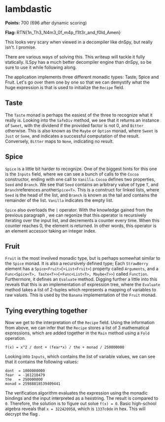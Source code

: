 lambdastic
==========

**Points:** 700 (696 after dynamic scoring)

**Flag:** RTN{1n_Th3_N4m3_0f_m4p_f1lt3r_and_f0ld_Amen}

This looks very scary when viewed in a decompiler like dnSpy, but really isn't. I promise.

There are various ways of solving this. This writeup will tackle it fully statically. ILSpy has a much better decompiler engine than dnSpy, so be sure to use it while following along.

The application implements three different monadic types: Taste, Spice and Fruit. Let's go over them one by one so that we can demystify what the huge expression is that is used to initialize the `Recipe` field.

## Taste

The `Taste` monad is perhaps the easiest of the three to recognize what it really is. Looking into the `SafeDiv` method, we see that it returns an instance of `Sweet`, with the dividend if the provided factor is not 0, and `Bitter` otherwise. This is also known as the `Maybe` or `Option` monad, where `Sweet` is `Just` or `Some`, and indicates a successful computation of the result. Conversely, `Bitter` maps to `None`, indicating no result.

## Spice

`Spice` is a little bit harder to recognize. One of the biggest hints for this one is the `Inputs` field, where we can see a bunch of calls to the `Cocoa` constructor, ending with one call to `Vanilla`. `Cocoa` defines two properties, `Seed` and `Branch`. We see that `Seed` contains an arbitrary value of type `T`, and `Branch`references another`Spice<T>`. This is a construct for linked lists, where `Seed` is the head of the list, and `Branch` is known as the tail and contains the remainder of the list. `Vanilla` indicates the empty list.

`Spice` also  overloads the `|` operator. With the knowledge gained from the previous paragraph , we can regonize that this operator is recursively iterating over the input list, and decrements a counter every time. When this counter reaches 0, the element is returned. In other words, this operator is an element accessor taking an integer index.

## Fruit

`Fruit` is the most involved monadic type, but is perhaps somewhat similar to the `Spice` monad. It is also a recursively defined type; Each `StrawBerry` element has a `Spice<Fruit>`(=`List<Fruit>`) property called `Arguments`, and a `Func<Spice<T>, Taste<T>>`(=`Func<List<T>, Maybe<T>>`) called `Function`. Furthermore, it defines an `Evaluate` method. Digging further a little into this reveals that this is an implementation of expression tree, where the `Evaluate` method takes a list of 2-tuples which represents a mapping of variables to raw values. This is used by the `Banana` implementation of the `Fruit` monad.

## Tying everything together

Now we get to the interpretation of the `Recipe` field. Using the information from above, we can infer that the `Recipe` stores a list of 3 mathematical expressions, which are added together in the `Main` method using a `Fold` operation.

```
f(x) = x^2 / dont + (fear*x) / the + monad / 250000000
```

Looking into `Inputs`, which contains the list of variable values, we can see that it contains the following values:

```
dont  = 1000000000
fear  = -161210479
the   = 250000000
monad = 25988818539409441

```

The verification algorithm evaluates the expression using the monadic bindings and the input interpreted as a hexstring. The result is compared to `0`. Therefore, the solution is to figure out solve `f(x) = 0`. Basic high-school algebra reveals that `x = 322420958`, which is `1337c0de` in hex. This will decrypt the flag
.
